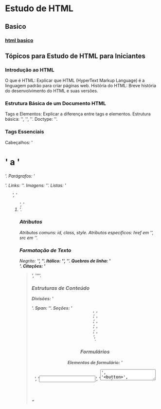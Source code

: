 
# Estudo de HTML

## Basico
 
   ### [html basico](https://www.w3schools.com/html/html_basic.asp)


## Tópicos para Estudo de HTML para Iniciantes

### Introdução ao HTML
O que é HTML: Explicar que HTML (HyperText Markup Language) é a linguagem padrão para criar páginas web.
História do HTML: Breve história do desenvolvimento do HTML e suas versões.


### Estrutura Básica de um Documento HTML
Tags e Elementos: Explicar a diferença entre tags e elementos.
Estrutura básica: '<html>', '<head>', '<body>'.
Doctype: '<!DOCTYPE html>'.


### Tags Essenciais
Cabeçalhos: '<h1>' a '<h6>'.
Parágrafos: '<p>'.
Links: '<a>'.
Imagens: '<img>'.
Listas: '<ul>', '<ol>', '<li>'.


### Atributos
Atributos comuns: id, class, style.
Atributos específicos: href em '<a>', src em '<img>'.


### Formatação de Texto
Negrito: '<b>', '<strong>'.
Itálico: '<i>', '<em>'.
Quebras de linha: '<br>'.
Citações: '<blockquote>', '<q>'.


### Estruturas de Conteúdo
Divisões: '<div>'.
Span: '<span>'.
Seções: '<header>', '<footer>', '<section>', '<article>', '<aside>', '<nav>'.


### Formulários
Elementos de formulário: '<form>', '<input>', '<textarea>', '<button>', '<select>', '<option>'.


### Tabelas
Tags de tabelas: '<table>', '<tr>', '<td>', '<th>', '<thead>', '<tbody>', '<tfoot>'.


### Introdução ao CSS
Estilo interno: '<style>'.
Estilo embutido: Atributo style em tags HTML.
Link para CSS externo: '<link>'.


### Boas Práticas
Semântica: Uso correto de tags HTML semânticas.
Acessibilidade: Tags alt em imagens, aria-### atributos.
Validação: Uso de validadores HTML para checar a conformidade do código.

Como Estudar

Teoria e Prática: Intercalar aprendizado teórico com prática, criando pequenos projetos.
Exercícios Práticos: Criação de páginas simples, como uma página de perfil ou um blog básico.
Revisão Contínua: Revisar constantemente os conceitos aprendidos e aplicá-los em diferentes contextos.
Feedback: Compartilhar o código com colegas ou instrutores para obter feedback.
Projetos de Conclusão: Desenvolver um projeto final que incorpore todos os conceitos aprendidos.

Principais Referências

Documentação Oficial do HTML5: MDN Web Docs

Curso de HTML: W3Schools
Livro: "HTML & CSS: Design and Build Websites" de Jon Duckett.
Vídeos: Cursos e tutoriais no YouTube, como os do canal "Curso em Vídeo" por Gustavo Guanabara.
Comunidades: Participar de fóruns e comunidades online como Stack Overflow e Reddit para tirar dúvidas e trocar experiências.





